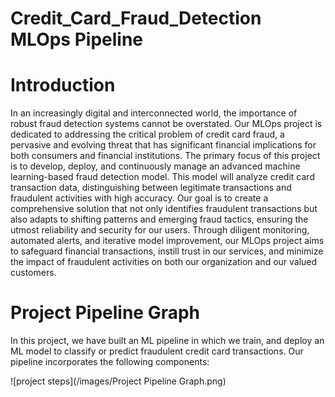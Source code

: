 # Credit_Card_Fraud_Detection MLOps Pipeline

#  Introduction
In an increasingly digital and interconnected world, the importance of robust fraud detection systems cannot be overstated. Our MLOps project is dedicated to addressing the critical problem of credit card fraud, a pervasive and evolving threat that has significant financial implications for both consumers and financial institutions. The primary focus of this project is to develop, deploy, and continuously manage an advanced machine learning-based fraud detection model. This model will analyze credit card transaction data, distinguishing between legitimate transactions and fraudulent activities with high accuracy. Our goal is to create a comprehensive solution that not only identifies fraudulent transactions but also adapts to shifting patterns and emerging fraud tactics, ensuring the utmost reliability and security for our users. Through diligent monitoring, automated alerts, and iterative model improvement, our MLOps project aims to safeguard financial transactions, instill trust in our services, and minimize the impact of fraudulent activities on both our organization and our valued customers. 

# Project Pipeline Graph

In this project, we have built an ML pipeline in which we train, and deploy an ML model to classify or predict fraudulent credit card transactions. Our pipeline incorporates the following components:

![project steps](/images/Project Pipeline Graph.png)

